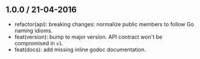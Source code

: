 ## 1.0.0 / 21-04-2016

- refactor(api): breaking changes: normalize public members to follow Go naming idioms.
- feat(version): bump to major version. API contract won't be compromised in `v1`.
- feat(docs): add missing inline godoc documentation.
